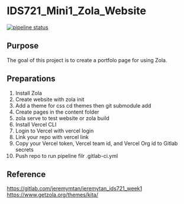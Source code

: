 # IDS721_Mini1_Zola_Website




[![pipeline status](https://gitlab.com/xw263/ids721_mini1_zola_website/badges/main/pipeline.svg)](https://gitlab.com/xw263/ids721_mini1_zola_website/-/commits/main)

## Purpose
The goal of this project is to create a portfolo page for using Zola.

## Preparations
1. Install Zola
2. Create website with zola init
3. Add a theme for css cd themes then git submodule add <theme name>
4. Create pages in the content folder
5. zola serve to test website or zola build
6. Install Vercel CLI
7. Login to Vercel with vercel login
8. Link your repo with vercel link
9. Copy your Vercel token, Vercel team id, and Vercel Org id to Gitlab secrets
10. Push repo to run pipeline filr .gitlab-ci.yml

## Reference
https://gitlab.com/jeremymtan/jeremytan_ids721_week1
https://www.getzola.org/themes/kita/